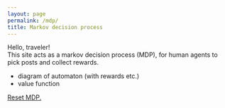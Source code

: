 ```yaml
---
layout: page
permalink: /mdp/
title: Markov decision process
---
```


Hello, traveler! <br>
This site acts as a markov decision process (MDP), for human agents to pick posts and collect rewards.

- diagram of automaton (with rewards etc.)
- value function


<!-- REWARD HANDLING -->
<!-- <button onclick="updateAccReward(Math.floor(Math.random() * 10)-4)">Add random reward</button>-->
 <!-- [-4, ... , 5]-->


<!-- Back to main button-->
<p class="vspace"></p>
<a class="reset_mpd_button" role="button" onclick="resetMDP()" href="/">Reset MDP.</a>
